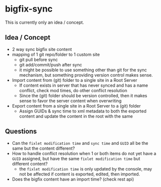 # bigfix-sync

This is currently only an idea / concept.

## Idea / Concept

- 2 way sync bigfix site content
- mapping of 1 git repo/folder to 1 custom site
  - git pull before sync
  - git add/commit/push after sync
  - it might be possible to use something other than git for the sync mechanism, but something providing version control makes sense.
- Import content from (git) folder to a single site in a Root Server
  - If content exists in server that has never synced and has a name conflict, check mod times, do other conflict resolution
  - Since the (git) folder should be version controlled, then it makes sense to favor the server content when overwriting
- Export content from a single site in a Root Server to a (git) folder
  - Assign GUIDs & sync time to xml metadata to both the exported content and update the content in the root with the same


## Questions

- Can the `fixlet modification time` and `sync time` and `GUID` all be the same but the content different?
- How to handle conflict resolution when 1 or both items do not yet have a `GUID` assigned, but have the same `fixlet modification time` but different content?
  - the `fixlet modification time` is only updated by the console, may not be affected if content is exported, edited, then imported. 
- Does the bigfix content have an import time?  (check rest api)
